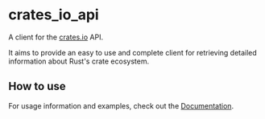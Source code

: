# crates_io_api

A client for the [crates.io](https://crates.io) API.

It aims to provide an easy to use and complete client for retrieving
detailed information about Rust's crate ecosystem.

## How to use

For usage information and examples, check out the
[Documentation](https://docs.rs/crates_io_api).

